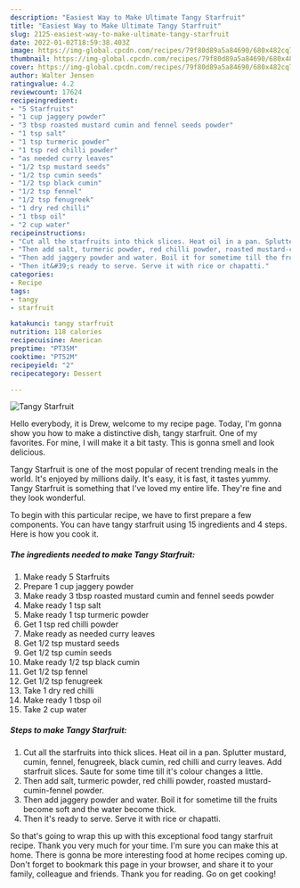```yaml
---
description: "Easiest Way to Make Ultimate Tangy Starfruit"
title: "Easiest Way to Make Ultimate Tangy Starfruit"
slug: 2125-easiest-way-to-make-ultimate-tangy-starfruit
date: 2022-01-02T18:59:38.403Z
image: https://img-global.cpcdn.com/recipes/79f80d89a5a84690/680x482cq70/tangy-starfruit-recipe-main-photo.jpg
thumbnail: https://img-global.cpcdn.com/recipes/79f80d89a5a84690/680x482cq70/tangy-starfruit-recipe-main-photo.jpg
cover: https://img-global.cpcdn.com/recipes/79f80d89a5a84690/680x482cq70/tangy-starfruit-recipe-main-photo.jpg
author: Walter Jensen
ratingvalue: 4.2
reviewcount: 17624
recipeingredient:
- "5 Starfruits"
- "1 cup jaggery powder"
- "3 tbsp roasted mustard cumin and fennel seeds powder"
- "1 tsp salt"
- "1 tsp turmeric powder"
- "1 tsp red chilli powder"
- "as needed curry leaves"
- "1/2 tsp mustard seeds"
- "1/2 tsp cumin seeds"
- "1/2 tsp black cumin"
- "1/2 tsp fennel"
- "1/2 tsp fenugreek"
- "1 dry red chilli"
- "1 tbsp oil"
- "2 cup water"
recipeinstructions:
- "Cut all the starfruits into thick slices. Heat oil in a pan. Splutter mustard, cumin, fennel, fenugreek, black cumin, red chilli and curry leaves. Add starfruit slices. Saute for some time till it&#39;s colour changes a little."
- "Then add salt, turmeric powder, red chilli powder, roasted mustard-cumin-fennel powder."
- "Then add jaggery powder and water. Boil it for sometime till the fruits become soft and the water become thick."
- "Then it&#39;s ready to serve. Serve it with rice or chapatti."
categories:
- Recipe
tags:
- tangy
- starfruit

katakunci: tangy starfruit 
nutrition: 118 calories
recipecuisine: American
preptime: "PT35M"
cooktime: "PT52M"
recipeyield: "2"
recipecategory: Dessert

---
```



![Tangy Starfruit](https://img-global.cpcdn.com/recipes/79f80d89a5a84690/680x482cq70/tangy-starfruit-recipe-main-photo.jpg)

Hello everybody, it is Drew, welcome to my recipe page. Today, I'm gonna show you how to make a distinctive dish, tangy starfruit. One of my favorites. For mine, I will make it a bit tasty. This is gonna smell and look delicious.

Tangy Starfruit is one of the most popular of recent trending meals in the world. It's enjoyed by millions daily. It's easy, it is fast, it tastes yummy. Tangy Starfruit is something that I've loved my entire life. They're fine and they look wonderful.




To begin with this particular recipe, we have to first prepare a few components. You can have tangy starfruit using 15 ingredients and 4 steps. Here is how you cook it.

<!--inarticleads1-->

##### The ingredients needed to make Tangy Starfruit:

1. Make ready 5 Starfruits
1. Prepare 1 cup jaggery powder
1. Make ready 3 tbsp roasted mustard cumin and fennel seeds powder
1. Make ready 1 tsp salt
1. Make ready 1 tsp turmeric powder
1. Get 1 tsp red chilli powder
1. Make ready as needed curry leaves
1. Get 1/2 tsp mustard seeds
1. Get 1/2 tsp cumin seeds
1. Make ready 1/2 tsp black cumin
1. Get 1/2 tsp fennel
1. Get 1/2 tsp fenugreek
1. Take 1 dry red chilli
1. Make ready 1 tbsp oil
1. Take 2 cup water




<!--inarticleads2-->

##### Steps to make Tangy Starfruit:

1. Cut all the starfruits into thick slices. Heat oil in a pan. Splutter mustard, cumin, fennel, fenugreek, black cumin, red chilli and curry leaves. Add starfruit slices. Saute for some time till it&#39;s colour changes a little.
1. Then add salt, turmeric powder, red chilli powder, roasted mustard-cumin-fennel powder.
1. Then add jaggery powder and water. Boil it for sometime till the fruits become soft and the water become thick.
1. Then it&#39;s ready to serve. Serve it with rice or chapatti.




So that's going to wrap this up with this exceptional food tangy starfruit recipe. Thank you very much for your time. I'm sure you can make this at home. There is gonna be more interesting food at home recipes coming up. Don't forget to bookmark this page in your browser, and share it to your family, colleague and friends. Thank you for reading. Go on get cooking!
